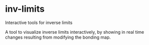 # inv-limits
Interactive tools for inverse limits

A tool to visualize inverse limits interactively, by showing in real time changes resulting from modifying the bonding map.
